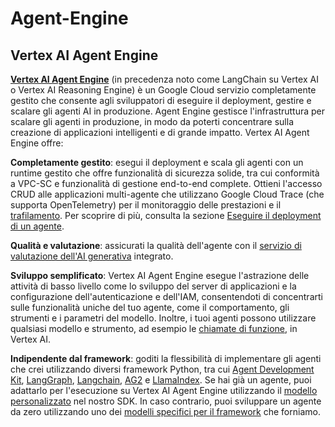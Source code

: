 # Agent-Engine

## Vertex AI Agent Engine

[**Vertex AI Agent Engine**](https://cloud.google.com/vertex-ai/generative-ai/docs/agent-engine/overview?) (in precedenza noto come LangChain su Vertex AI o Vertex AI Reasoning Engine) è un Google Cloud servizio completamente gestito che consente agli sviluppatori di eseguire il deployment, gestire e scalare gli agenti AI in produzione. Agent Engine gestisce l'infrastruttura per scalare gli agenti in produzione, in modo da poterti concentrare sulla creazione di applicazioni intelligenti e di grande impatto. Vertex AI Agent Engine offre:

**Completamente gestito**: esegui il deployment e scala gli agenti con un runtime gestito che offre funzionalità di sicurezza solide, tra cui conformità a VPC-SC e funzionalità di gestione end-to-end complete. Ottieni l'accesso CRUD alle applicazioni multi-agente che utilizzano Google Cloud Trace (che supporta OpenTelemetry) per il monitoraggio delle prestazioni e il [trafilamento](https://cloud.google.com/vertex-ai/generative-ai/docs/agent-engine/manage/tracing?hl=it). Per scoprire di più, consulta la sezione [Eseguire il deployment di un agente](https://cloud.google.com/vertex-ai/generative-ai/docs/agent-engine/deploy?hl=it).

**Qualità e valutazione**: assicurati la qualità dell'agente con il [servizio di valutazione dell'AI generativa](https://cloud.google.com/vertex-ai/generative-ai/docs/agent-engine/evaluate?hl=it) integrato.

**Sviluppo semplificato**: Vertex AI Agent Engine esegue l'astrazione delle attività di basso livello come lo sviluppo del server di applicazioni e la configurazione dell'autenticazione e dell'IAM, consentendoti di concentrarti sulle funzionalità uniche del tuo agente, come il comportamento, gli strumenti e i parametri del modello. Inoltre, i tuoi agenti possono utilizzare qualsiasi modello e strumento, ad esempio le [chiamate di funzione](https://cloud.google.com/vertex-ai/generative-ai/docs/multimodal/function-calling?hl=it), in Vertex AI.

**Indipendente dal framework**: goditi la flessibilità di implementare gli agenti che crei utilizzando diversi framework Python, tra cui [Agent Development Kit](https://cloud.google.com/vertex-ai/generative-ai/docs/agent-engine/develop/adk?hl=it), [LangGraph](https://cloud.google.com/vertex-ai/generative-ai/docs/agent-engine/develop/langgraph?hl=it), [Langchain](https://cloud.google.com/vertex-ai/generative-ai/docs/agent-engine/develop/langchain?hl=it), [AG2](https://cloud.google.com/vertex-ai/generative-ai/docs/agent-engine/develop/ag2?hl=it) e [LlamaIndex](https://cloud.google.com/vertex-ai/generative-ai/docs/agent-engine/develop/llama-index/query-pipeline?hl=it). Se hai già un agente, puoi adattarlo per l'esecuzione su Vertex AI Agent Engine utilizzando il [modello personalizzato](https://cloud.google.com/vertex-ai/generative-ai/docs/agent-engine/develop/custom?hl=it) nel nostro SDK. In caso contrario, puoi sviluppare un agente da zero utilizzando uno dei [modelli specifici per il framework](https://cloud.google.com/vertex-ai/generative-ai/docs/agent-engine/develop/overview?hl=it) che forniamo.


[def]: https://cloud.google.com/vertex-ai/generative-ai/docs/agent-engine/deploy?hl=it